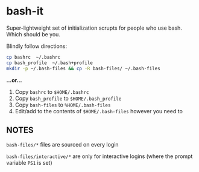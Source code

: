# bash-it

Super-lightweight set of initialization scrupts for people who use bash.
Which should be you.

Blindly follow directions:
```bash
cp bashrc  ~/.bashrc
cp bash_profile  ~/.bash+profile
mkdir -p ~/.bash-files && cp -R bash-files/ ~/.bash-files
```

**...or...**

1. Copy `bashrc` to `$HOME/.bashrc`
1. Copy `bash_profile` to `$HOME/.bash_profile`
1. Copy `bash-files` to `%HOME/.bash-files`
1. Edit/add to the contents of `$HOME/.bash-files` however you need to

## NOTES

`bash-files/*` files are sourced on every login

`bash-files/interactive/*` are only for interactive logins (where the prompt variable `PS1` is set)